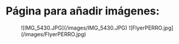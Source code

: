 
# Página para añadir imágenes:
<figure class="half">
![IMG_5430.JPG](/images/IMG_5430.JPG)
![FlyerPERRO.jpg](/images/FlyerPERRO.jpg)
</figure>
